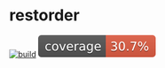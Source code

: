 # restorder 
[![build](https://github.com/pr1vetdruk/restorder/workflows/build/badge.svg)](https://github.com/pr1vetdruk/restorder/actions/workflows/ci.yml)
[![Coverage](.github/badges/jacoco.svg)](https://github.com/pr1vetdruk/restorder/actions/workflows/ci.yml)
